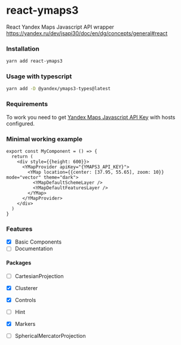 # react-ymaps3
React Yandex Maps Javascript API wrapper
https://yandex.ru/dev/jsapi30/doc/en/dg/concepts/general#react

### Installation
```sh
yarn add react-ymaps3
```
### Usage with typescript
```sh
yarn add -D @yandex/ymaps3-types@latest
```
### Requirements
To work you need to get [Yandex Maps Javascript API Key](https://developer.tech.yandex.com/services/3) with hosts configured.

### Minimal working example
```tsx
export const MyComponent = () => {
  return (
    <div style={{height: 600}}>
      <YMapProvider apiKey="{YMAPS3_API_KEY}">
        <YMap location={{center: [37.95, 55.65], zoom: 10}} mode="vector" theme="dark">
          <YMapDefaultSchemeLayer />
          <YMapDefaultFeaturesLayer />
        </YMap>
      </YMapProvider>
    </div>
  )
}
```

### Features
- [x] Basic Components
- [ ] Documentation
      
#### Packages
- [ ] CartesianProjection
- [x] Clusterer
- [x] Controls
- [ ] Hint
- [x] Markers
- [ ] SphericalMercatorProjection
 
